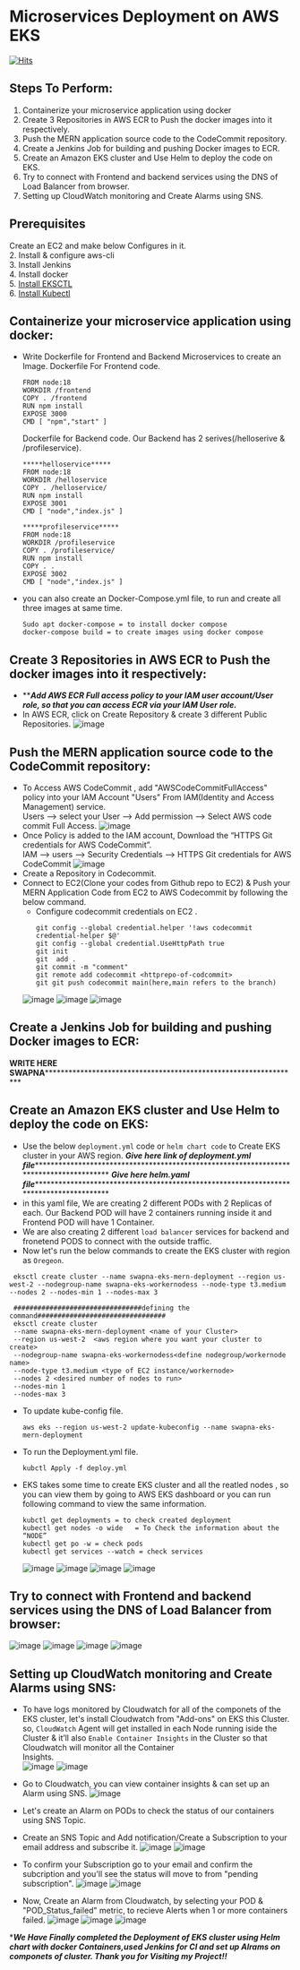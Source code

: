 # Microservices Deployment on AWS EKS

[![Hits](https://hits.seeyoufarm.com/api/count/incr/badge.svg?url=https%3A%2F%2Fgithub.com%2FSwapnashreeTripathy%2FMERN-Microservices-EndtoEnd-Deployment&count_bg=%2379C83D&title_bg=%23555555&icon=&icon_color=%23E7E7E7&title=hits&edge_flat=false)](https://hits.seeyoufarm.com)

## Steps To Perform:
1.	Containerize your microservice application using docker
2.	Create 3 Repositories in AWS ECR to Push the docker images into it respectively.
3.	Push the MERN application source code to the CodeCommit repository.
4.	Create a Jenkins Job for building and pushing Docker images to ECR.
5.	Create an Amazon EKS cluster and Use Helm to deploy the code on EKS.
6.	Try to connect with Frontend and backend services using the DNS of Load Balancer from browser.
7.	Setting up CloudWatch monitoring and Create Alarms using SNS.

## Prerequisites
Create an EC2 and make below Configures in it.<br>
2. Install & configure aws-cli<br>
3. Install Jenkins<br>
4. Install docker<br>
5. [Install EKSCTL](https://eksctl.io/installation/)<br>
6. [Install Kubectl](https://docs.aws.amazon.com/eks/latest/userguide/install-kubectl.html)<br>

## Containerize your microservice application using docker:
- Write Dockerfile for Frontend and Backend Microservices to create an Image.
  Dockerfile For Frontend code.
  ```
  FROM node:18
  WORKDIR /frontend
  COPY . /frontend
  RUN npm install
  EXPOSE 3000
  CMD [ "npm","start" ]
  ```
  Dockerfile for Backend code. Our Backend has 2 serives(/helloserive & /profileservice).
  ```
  *****helloservice*****
  FROM node:18
  WORKDIR /helloservice
  COPY . /helloservice/
  RUN npm install
  EXPOSE 3001
  CMD [ "node","index.js" ]

  *****profileservice*****
  FROM node:18
  WORKDIR /profileservice
  COPY . /profileservice/
  RUN npm install
  COPY . .
  EXPOSE 3002
  CMD [ "node","index.js" ]
  ```
- you can also create an Docker-Compose.yml file, to run and create all three images at same time. 
  ```
  Sudo apt docker-compose = to install docker compose
  docker-compose build = to create images using docker compose
  ```
  
## Create 3 Repositories in AWS ECR to Push the docker images into it respectively:
- *****************Add AWS ECR Full access policy to your IAM user account/User role, so that you can access ECR via your IAM User role.***************
- In AWS ECR, click on Create Repository & create 3 different Public Repositories.
  ![image](https://github.com/SwapnashreeTripathy/MERN-Microservices-EndtoEnd-Deployment/assets/139486876/b602739e-0ac7-47a2-8f65-b4efc33c984f)
## Push the MERN application source code to the CodeCommit repository:
- To Access AWS CodeCommit , add "AWSCodeCommitFullAccess" policy into your IAM Account "Users" From IAM(Identity and Access Management) service.<br>
  Users --> select your User --> Add permission --> Select AWS code commit Full Access.
![image](https://github.com/SwapnashreeTripathy/MERN-Microservices-EndtoEnd-Deployment/assets/139486876/21e101fd-95b3-4cd9-87f2-b7a405bb1eed)
- Once Policy is added to the IAM account,  Download the “HTTPS Git credentials for AWS CodeCommit”.<br>
  IAM --> users --> Security Credentials --> HTTPS Git credentials for AWS CodeCommit
![image](https://github.com/SwapnashreeTripathy/MERN-Microservices-EndtoEnd-Deployment/assets/139486876/2ceb3dca-f220-4d68-b378-40d7c446ffdd)
- Create a Repository in Codecommit. 
- Connect to EC2(Clone your codes from Github repo to EC2) & Push your MERN Application Code from EC2 to AWS Codecommit by following the below command.
  * Configure codecommit credentials on EC2 .
    ```
    git config --global credential.helper '!aws codecommit credential-helper $@'
    git config --global credential.UseHttpPath true
    git init
    git  add .
    git commit -m "comment"
    git remote add codecommit <httprepo-of-codcommit>
    git git push codecommit main(here,main refers to the branch)
    ```
  ![image](https://github.com/SwapnashreeTripathy/MERN-Microservices-EndtoEnd-Deployment/assets/139486876/a8039be7-76c1-48f8-ae74-fb8dc3f56ac6)
  ![image](https://github.com/SwapnashreeTripathy/MERN-Microservices-EndtoEnd-Deployment/assets/139486876/10333504-efe5-48ff-9e3b-4487a05784c0)
  ![image](https://github.com/SwapnashreeTripathy/MERN-Microservices-EndtoEnd-Deployment/assets/139486876/70eb78a4-ef1e-42d5-80ab-ecb32008837d)
## Create a Jenkins Job for building and pushing Docker images to ECR:
****************************************WRITE HERE SWAPNA*********************************************************************************************************
## Create an Amazon EKS cluster and Use Helm to deploy the code on EKS:
- Use the below `deployment.yml` code or `helm chart code` to Create EKS cluster in your AWS region.
  *****************Give here link of deployment.yml file********************************************************************************************************
  ***********************Give here helm.yaml file**************************************************************************************************************
- in this yaml file, We are creating 2 different PODs with 2 Replicas of each. Our Backend POD will have 2 containers running inside it and Frontend POD will have 1 Container.
- We are also creating 2 different `load balancer` services for backend and fronetend PODS to connect with the outside traffic.
- Now let's run the below commands to create the EKS cluster with region as `Oregeon`.
  
 ```
  eksctl create cluster --name swapna-eks-mern-deployment --region us-west-2 --nodegroup-name swapna-eks-workernodess --node-type t3.medium --nodes 2 --nodes-min 1 --nodes-max 3

  ################################defining the command################################
  eksctl create cluster 
  --name swapna-eks-mern-deployment <name of your Cluster>
  --region us-west-2  <aws region where you want your cluster to create>
  --nodegroup-name swapna-eks-workernodess<define nodegroup/workernode name> 
  --node-type t3.medium <type of EC2 instance/workernode>
  --nodes 2 <desired number of nodes to run>
  --nodes-min 1 
  --nodes-max 3
```
- To update kube-config file.
  ```
  aws eks --region us-west-2 update-kubeconfig --name swapna-eks-mern-deployment
  ```
- To run the Deployment.yml file.
  ```
  kubctl Apply -f deploy.yml
  ```
- EKS takes some time to create EKS cluster and all the reatled nodes , so you can view them by going to AWS EKS dashboard or you can run following command to view the same information.
  ```
  kubctl get deployments = to check created deployment
  kubectl get nodes -o wide   = To Check the information about the “NODE”
  kubectl get po -w = check pods
  kubectl get services --watch = check services
  ```
  ![image](https://github.com/SwapnashreeTripathy/MERN-Microservices-EndtoEnd-Deployment/assets/139486876/a5a3e143-b668-4629-a566-1b2ed5188801)
  ![image](https://github.com/SwapnashreeTripathy/MERN-Microservices-EndtoEnd-Deployment/assets/139486876/eb1ce8b0-abda-4618-9185-b36c2c7f0775)
  ![image](https://github.com/SwapnashreeTripathy/MERN-Microservices-EndtoEnd-Deployment/assets/139486876/0b8e70e4-6621-40e6-a9c5-6433952e7be8)
  ![image](https://github.com/SwapnashreeTripathy/MERN-Microservices-EndtoEnd-Deployment/assets/139486876/b06357aa-0c69-4426-a2da-002855a1ae96)

## Try to connect with Frontend and backend services using the DNS of Load Balancer from browser:
  ![image](https://github.com/SwapnashreeTripathy/MERN-Microservices-EndtoEnd-Deployment/assets/139486876/fe07f8b6-2b9d-47e4-afd0-1aef5244fbec)
  ![image](https://github.com/SwapnashreeTripathy/MERN-Microservices-EndtoEnd-Deployment/assets/139486876/48b9b1e4-f693-46aa-9d63-c1a82708f7fc)
  ![image](https://github.com/SwapnashreeTripathy/MERN-Microservices-EndtoEnd-Deployment/assets/139486876/77aa23c5-5ea6-4c12-b475-cc1031d635fe)
  ![image](https://github.com/SwapnashreeTripathy/MERN-Microservices-EndtoEnd-Deployment/assets/139486876/7b6dfa24-6d2b-4cf8-8a3b-4b54238144de)


## Setting up CloudWatch monitoring and Create Alarms using SNS:
- To have logs monitored by Cloudwatch for all of the componets of the EKS cluster, let's install Cloudwatch from "Add-ons" on EKS this Cluster.<br>
  so, `CloudWatch` Agent will get installed in each Node running iside the Cluster & it’ll also `Enable Container Insights` in the Cluster so that Cloudwatch will monitor all the Container   
  Insights.<br>
  ![image](https://github.com/SwapnashreeTripathy/MERN-Microservices-EndtoEnd-Deployment/assets/139486876/dfd53508-39ed-4316-bad4-2d555ee5c9c3)
  ![image](https://github.com/SwapnashreeTripathy/MERN-Microservices-EndtoEnd-Deployment/assets/139486876/c64bd93f-1f4f-41ce-a8a6-cf506884cec1)

- Go to Cloudwatch, you can view container insights & can set up an Alarm using SNS.
  ![image](https://github.com/SwapnashreeTripathy/MERN-Microservices-EndtoEnd-Deployment/assets/139486876/627b7eac-567b-41a6-ab70-e7c20f7b7a18)
- Let's create an Alarm on PODs to check the status of our containers using SNS Topic.
- Create an SNS Topic and Add notification/Create a Subscription to your email address and subscribe it.
  ![image](https://github.com/SwapnashreeTripathy/MERN-Microservices-EndtoEnd-Deployment/assets/139486876/d246bc74-79c0-4089-aac6-605de013c940)
  ![image](https://github.com/SwapnashreeTripathy/MERN-Microservices-EndtoEnd-Deployment/assets/139486876/b16b0ab4-f719-4768-81d0-cbfcc487bdad)
  
- To confirm your Subscription go to your email and confirm the subcription and you'll see the status will move to from "pending subscription".
  ![image](https://github.com/SwapnashreeTripathy/MERN-Microservices-EndtoEnd-Deployment/assets/139486876/a6f98579-8e84-4f70-b882-f79ffc176c3f)
  ![image](https://github.com/SwapnashreeTripathy/MERN-Microservices-EndtoEnd-Deployment/assets/139486876/d0bae96f-ef07-49f7-8f9a-4d7360460b17)
  
- Now, Create an Alarm from Cloudwatch, by selecting your POD & "POD_Status_failed" metric, to recieve Alerts when 1 or more containers failed.
  ![image](https://github.com/SwapnashreeTripathy/MERN-Microservices-EndtoEnd-Deployment/assets/139486876/4b2556e8-d071-441b-ae0a-e00dd8b74503)
  ![image](https://github.com/SwapnashreeTripathy/MERN-Microservices-EndtoEnd-Deployment/assets/139486876/e3f27d60-d868-4036-960d-87881c38e1df)
  ![image](https://github.com/SwapnashreeTripathy/MERN-Microservices-EndtoEnd-Deployment/assets/139486876/4dc6d2b9-7d24-4221-83e0-38784cdb6ce1)
  
****We Have Finally completed the Deployment of EKS cluster using Helm chart with docker Containers,used Jenkins for CI and set up Alrams on componets of cluster. Thank you for Visiting my Project!!***
